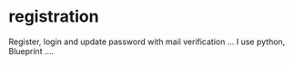 # registration
Register, login and update password with mail verification ... 
I use python, Blueprint ....
